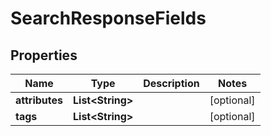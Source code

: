 

# SearchResponseFields


## Properties

| Name | Type | Description | Notes |
|------------ | ------------- | ------------- | -------------|
|**attributes** | **List&lt;String&gt;** |  |  [optional] |
|**tags** | **List&lt;String&gt;** |  |  [optional] |



